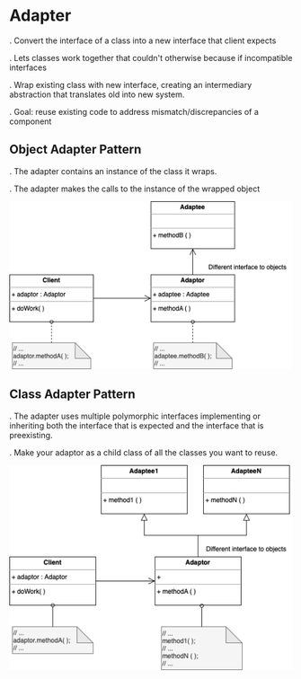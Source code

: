 # Adapter

. Convert the interface of a class into a new interface that client expects

. Lets classes work together that couldn't otherwise because if incompatible interfaces

. Wrap existing class with new interface, creating an intermediary abstraction that translates old into new system.

. Goal: reuse existing code to address mismatch/discrepancies of a component


## Object Adapter Pattern

. The adapter contains an instance of the class it wraps.

. The adapter makes the calls to the instance of the wrapped object


![Object Adapter Pattern UML Diagram](StructuralPatterns-ObjectAdapter_drawio.png)


## Class Adapter Pattern

. The adapter uses multiple polymorphic interfaces implementing or inheriting both the interface that is expected and the interface that is preexisting.

. Make your adaptor as a child class of all the classes you want to reuse.


![Object Adapter Pattern UML Diagram](StructuralPatterns-ClassAdapter_drawio.png)
